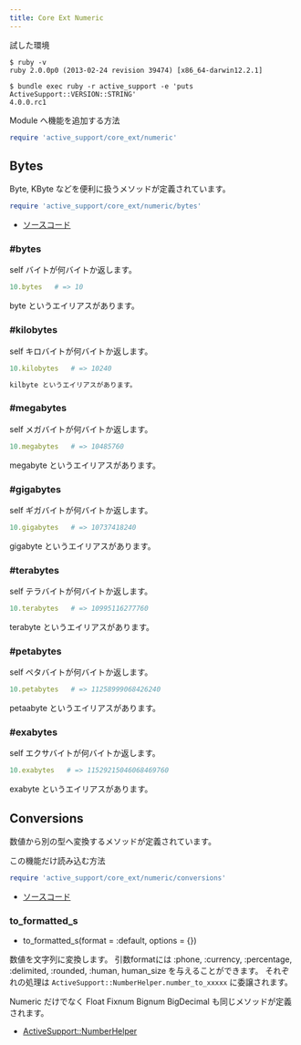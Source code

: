 ```yaml
---
title: Core Ext Numeric
---
```


試した環境

```
$ ruby -v
ruby 2.0.0p0 (2013-02-24 revision 39474) [x86_64-darwin12.2.1]
```

```
$ bundle exec ruby -r active_support -e 'puts ActiveSupport::VERSION::STRING'
4.0.0.rc1
```

Module へ機能を追加する方法

```ruby
require 'active_support/core_ext/numeric'
```

Bytes
--------------------------------------------------------------------------------

Byte, KByte などを便利に扱うメソッドが定義されています。

```ruby
require 'active_support/core_ext/numeric/bytes'
```

* [ソースコード](https://github.com/rails/rails/blob/v4.0.0.rc1/activesupport/lib/active_support/core_ext/numeric/bytes.rb)

### #bytes

self バイトが何バイトか返します。

```ruby
10.bytes   # => 10
```

byte というエイリアスがあります。

### #kilobytes

self キロバイトが何バイトか返します。

```ruby
10.kilobytes   # => 10240

kilbyte というエイリアスがあります。
```

### #megabytes

self メガバイトが何バイトか返します。

```ruby
10.megabytes   # => 10485760
```

megabyte というエイリアスがあります。

### #gigabytes

self ギガバイトが何バイトか返します。

```ruby
10.gigabytes   # => 10737418240
```

gigabyte というエイリアスがあります。

### #terabytes

self テラバイトが何バイトか返します。

```ruby
10.terabytes   # => 10995116277760
```

terabyte というエイリアスがあります。

### #petabytes

self ペタバイトが何バイトか返します。

```ruby
10.petabytes   # => 11258999068426240
```

petaabyte というエイリアスがあります。

### #exabytes

self エクサバイトが何バイトか返します。

```ruby
10.exabytes   # => 11529215046068469760
```

exabyte というエイリアスがあります。


Conversions
--------------------------------------------------------------------------------

数値から別の型へ変換するメソッドが定義されています。

この機能だけ読み込む方法

```ruby
require 'active_support/core_ext/numeric/conversions'
```

* [ソースコード](https://github.com/rails/rails/blob/v4.0.0.rc1/activesupport/lib/active_support/core_ext/numeric/conversions.rb)

### to_formatted_s

* to_formatted_s(format = :default, options = {})

数値を文字列に変換します。
引数formatには :phone, :currency, :percentage, :delimited, :rounded, :human, human_size を与えることができます。
それぞれの処理は `ActiveSupport::NumberHelper.number_to_xxxxx` に委譲されます。

Numeric だけでなく Float Fixnum Bignum BigDecimal も同じメソッドが定義されます。

* [ActiveSupport::NumberHelper](/active_support/number_helper)
